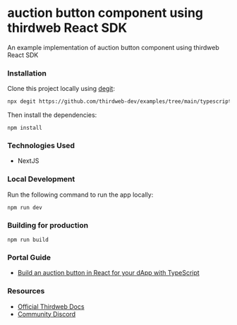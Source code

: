 # auction button component using thirdweb React SDK

An example implementation of auction button component using thirdweb React SDK

### Installation

Clone this project locally using [degit](https://npmjs.org/package/degit):

```bash
npx degit https://github.com/thirdweb-dev/examples/tree/main/typescript/auction-button-react
```

Then install the dependencies:

```
npm install
```

### Technologies Used

- NextJS

### Local Development

Run the following command to run the app locally:

```
npm run dev
```

### Building for production

```
npm run build
```

### Portal Guide

- [Build an auction button in React for your dApp with TypeScript](https://portal.thirdweb.com/guides/auction-button-react)

### Resources

- [Official Thirdweb Docs](https://docs.thirdeb.com)
- [Community Discord](https://discord.gg/thirdweb)

